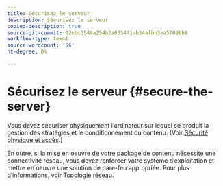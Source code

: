```yaml
---
title: Sécurisez le serveur
description: Sécurisez le serveur
copied-description: true
source-git-commit: 02ebc3548a254b2a6554f1ab34afbb3ea5f09bb8
workflow-type: tm+mt
source-wordcount: '56'
ht-degree: 0%

---
```


# Sécurisez le serveur {#secure-the-server}

Vous devez sécuriser physiquement l’ordinateur sur lequel se produit la gestion des stratégies et le conditionnement du contenu. (Voir [Sécurité physique et accès](../../aaxs-secure-deployment-guidelines/physical-sec-and-access.md).)

En outre, si la mise en oeuvre de votre package de contenu nécessite une connectivité réseau, vous devez renforcer votre système d’exploitation et mettre en oeuvre une solution de pare-feu appropriée. Pour plus d’informations, voir [Topologie réseau](../../aaxs-secure-deployment-guidelines/overview/network-topology.md).
